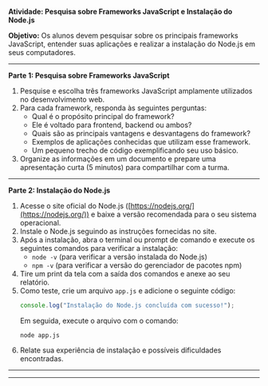 **Atividade: Pesquisa sobre Frameworks JavaScript e Instalação do Node.js**

**Objetivo:**
Os alunos devem pesquisar sobre os principais frameworks JavaScript, entender suas aplicações e realizar a instalação do Node.js em seus computadores.

---

**Parte 1: Pesquisa sobre Frameworks JavaScript**

1. Pesquise e escolha três frameworks JavaScript amplamente utilizados no desenvolvimento web.
2. Para cada framework, responda às seguintes perguntas:
   - Qual é o propósito principal do framework?
   - Ele é voltado para frontend, backend ou ambos?
   - Quais são as principais vantagens e desvantagens do framework?
   - Exemplos de aplicações conhecidas que utilizam esse framework.
   - Um pequeno trecho de código exemplificando seu uso básico.
3. Organize as informações em um documento e prepare uma apresentação curta (5 minutos) para compartilhar com a turma.

---

**Parte 2: Instalação do Node.js**

1. Acesse o site oficial do Node.js ([https://nodejs.org/](https://nodejs.org/)) e baixe a versão recomendada para o seu sistema operacional.
2. Instale o Node.js seguindo as instruções fornecidas no site.
3. Após a instalação, abra o terminal ou prompt de comando e execute os seguintes comandos para verificar a instalação:
   - `node -v` (para verificar a versão instalada do Node.js)
   - `npm -v` (para verificar a versão do gerenciador de pacotes npm)
4. Tire um print da tela com a saída dos comandos e anexe ao seu relatório.
5. Como teste, crie um arquivo `app.js` e adicione o seguinte código:
   ```javascript
   console.log("Instalação do Node.js concluída com sucesso!");
   ```
   Em seguida, execute o arquivo com o comando:
   ```
   node app.js
   ```
6. Relate sua experiência de instalação e possíveis dificuldades encontradas.

---

---



